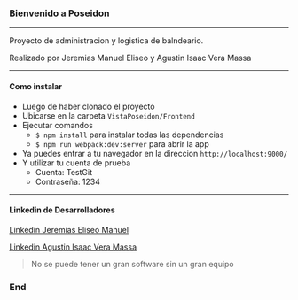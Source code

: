 ### Bienvenido a Poseidon
---
Proyecto de administracion y logistica de balndeario. 


Realizado por Jeremias Manuel Eliseo y Agustin Isaac Vera Massa 


------------
#### Como instalar
+ Luego de haber clonado el proyecto
+ Ubicarse en la carpeta `VistaPoseidon/Frontend`
+ Ejecutar comandos
  + `$ npm install` para instalar todas las dependencias
  + `$ npm run webpack:dev:server` para abrir la app
+ Ya puedes entrar a tu navegador en la direccion `http://localhost:9000/`
+ Y utilizar tu cuenta de prueba
   + Cuenta: TestGit
   + Contraseña: 1234
---
#### Linkedin de Desarrolladores

[Linkedin Jeremias Eliseo Manuel](https://www.linkedin.com/in/jeremias-manuel-37a7b1199/) 

[Linkedin Agustin Isaac Vera Massa](https://www.linkedin.com/in/agustin-isaac-vera-massa-939548201/) 


> No se puede tener un gran software sin un gran equipo 


### End
